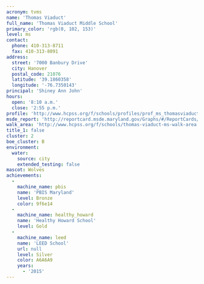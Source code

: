 ```yaml
---
acronym: tvms
name: 'Thomas Viaduct'
full_name: 'Thomas Viaduct Middle School'
primary_color: 'rgb(0, 102, 153)'
level: ms
contact:
  phone: 410-313-8711
  fax: 410-313-8091
address:
  street: '7000 Banbury Drive'
  city: Hanover
  postal_code: 21076
  latitude: '39.1860358'
  longitude: '-76.7350143'
principal: 'Shiney Ann John'
hours:
  open: '8:10 a.m.'
  close: '2:55 p.m.'
profile: 'http://www.hcpss.org/f/schools/profiles/prof_ms_thomasviaduct.pdf'
msde_report: 'http://reportcard.msde.maryland.gov/Graphs/#/ReportCards/ReportCardSchool/1//1/13/0110/'
walk_area: 'http://www.hcpss.org/f/schools/thomas-viaduct-ms-walk-area.pdf'
title_1: false
cluster: 2
boe_cluster: B
environment:
  water:
    source: city
    extended_testing: false
mascot: Wolves
achievements:
  -
    machine_name: pbis
    name: 'PBIS Maryland'
    level: Bronze
    color: 9f6e14
  -
    machine_name: healthy_howard
    name: 'Healthy Howard School'
    level: Gold
  -
    machine_name: leed
    name: 'LEED School'
    url: null
    level: Silver
    color: A6A6A9
    years:
      - '2015'
---
```

